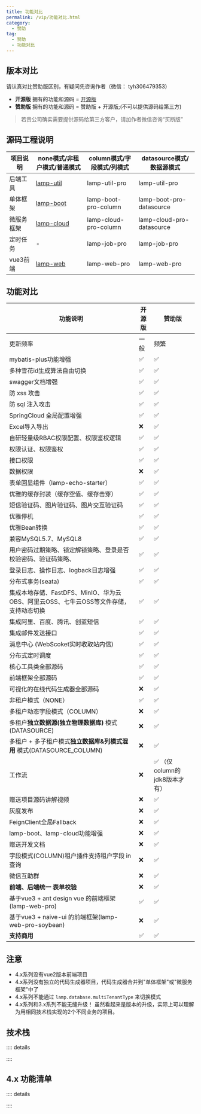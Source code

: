 ```yaml
---
title: 功能对比
permalink: /vip/功能对比.html
category:
  - 赞助
tag:
  - 赞助
  - 功能对比
---
```


## 版本对比

请认真对比赞助版区别，有疑问先咨询作者（微信： tyh306479353）

- **开源版** 拥有的功能和源码 = [开源版](https://github.com/zuihou)
- **赞助版** 拥有的功能和源码 = 赞助版 + 开源版;(不可以提供源码给第三方)

> 若贵公司确实需要提供源码给第三方客户，请加作者微信咨询“买断版”

## 源码工程说明

| 项目说明   | none模式/非租户模式/普通模式                                                  | column模式/字段模式/列模式     | datasource模式/数据源模式        |
|--------|--------------------------------------------------------------------|-----------------------|---------------------------|
| 后端工具   | [lamp-util](https://gitee.com/zuihou111/lamp-util/blob/4.x_java17) | lamp-util-pro         | lamp-util-pro             |
| 单体框架   | [lamp-boot](https://gitee.com/zuihou111/lamp-boot/blob/4.x_java17) | lamp-boot-pro-column  | lamp-boot-pro-datasource  |
| 微服务框架  | [lamp-cloud](https://gitee.com/dromara/lamp-cloud/blob/4.x_java17) | lamp-cloud-pro-column | lamp-cloud-pro-datasource |
| 定时任务   | -                                                                  | lamp-job-pro          | lamp-job-pro              |
| vue3前端 | [lamp-web](https://gitee.com/zuihou111/lamp-web/blob/4.x_java17)   | lamp-web-pro          | lamp-web-pro              |

## 功能对比

| 功能说明                                                  | 开源版 | 赞助版                  |
|-------------------------------------------------------|-----|----------------------|
| 更新频率                                                  | 一般  | 频繁                   |
| mybatis-plus功能增强                                      | ✅   | ✅                    |
| 多种雪花id生成算法自由切换                                        | ✅   | ✅                    |
| swagger文档增强                                           | ✅   | ✅                    |
| 防 xss 攻击                                              | ✅   | ✅                    |
| 防 sql  注入攻击                                           | ✅   | ✅                    |
| SpringCloud 全局配置增强                                    | ✅   | ✅                    |
| Excel导入导出                                             | ❌   | ✅                    |
| 自研轻量级RBAC权限配置、权限鉴权逻辑                                  | ✅   | ✅                    |
| 权限认证、权限鉴权                                             | ✅   | ✅                    |
| 接口权限                                                  | ✅   | ✅                    |
| 数据权限                                                  | ❌   | ✅                    |
| 表单回显组件（lamp-echo-starter）                             | ✅   | ✅                    |
| 优雅的缓存封装（缓存空值、缓存击穿）                                    | ✅   | ✅                    |
| 短信验证码、图片验证码、图片交互验证码                                   | ✅   | ✅                    |
| 优雅停机                                                  | ✅   | ✅                    |
| 优雅Bean转换                                              | ✅   | ✅                    |
| 兼容MySQL5.7、MySQL8                                     | ✅   | ✅                    |
| 用户密码过期策略、锁定解锁策略、登录是否校验密码、验证码策略、                       | ✅   | ✅                    |
| 登录日志、操作日志、logback日志增强                                 | ✅   | ✅                    |
| 分布式事务(seata)                                          | ✅   | ✅                    |
| 集成本地存储、FastDFS、MinIO、华为云OBS、阿里云OSS、七牛云OSS等文件存储，支持动态切换 | ✅   | ✅                    |
| 集成阿里、百度、腾讯、创蓝短信                                       | ✅   | ✅                    |
| 集成邮件发送接口                                              | ✅   | ✅                    |
| 消息中心 (WebScoket实时收取站内信)                               | ✅   | ✅                    |
| 分布式定时调度                                               | ✅   | ✅                    |
| 核心工具类全部源码                                             | ✅   | ✅                    |
| 前端框架全部源码                                              | ✅   | ✅                    |
| 可视化的在线代码生成器全部源码                                       | ❌   | ✅                    |
| 非租户模式（NONE）                                           | ✅   | ✅                    |
| 多租户动态字段模式（COLUMN）                                     | ❌   | ✅                    |
| 多租户**独立数据源(独立物理数据库)** 模式(DATASOURCE)                  | ❌   | ✅                    |
| 多租户 + 多子租户模式**独立数据库&列模式混用** 模式(DATASOURCE_COLUMN)     | ❌   | ✅                    |
| 工作流                                                   | ❌   | ✅ （仅column的jdk8版本才有） |
| 赠送项目源码讲解视频                                            | ❌   | ✅                    |
| 灰度发布                                                  | ❌   | ✅                    |
| FeignClient全局Fallback                                 | ❌   | ✅                    |
| lamp-boot、lamp-cloud功能增强                              | ❌   | ✅                    |
| 赠送开发文档                                                | ❌   | ✅                    |
| 字段模式(COLUMN)租户插件支持租户字段 in 查询                          | ❌   | ✅                    |
| 微信互助群                                                 | ❌   | ✅                    |
| **前端、后端统一 表单校验**                                      | ❌   | ✅                    |
| 基于vue3 + ant design vue 的前端框架(lamp-web-pro)           | ✅   | ✅                    |
| 基于vue3 + naive-ui 的前端框架(lamp-web-pro-soybean)         | ❌   | ✅                    |
| **支持商用**                                              | ✅   | ✅                    |

## 注意

- 4.x系列没有vue2版本前端项目
- 4.x系列没有独立的代码生成器项目，代码生成器合并到"单体框架"或"微服务框架"中了
- 4.x系列不能通过 `lamp.database.multiTenantType` 来切换模式
- 4.x系列和3.x系列不能无缝升级！ 虽然看起来是版本的升级，实际上可以理解为用相同技术栈实现的2个不同业务的项目。

## 技术栈

:::: details

<!-- @include: ../doc/info/功能介绍.md#jsz -->
::::

## 4.x 功能清单

:::: details

<!-- @include: ../doc/info/功能介绍.md#base -->
::::
